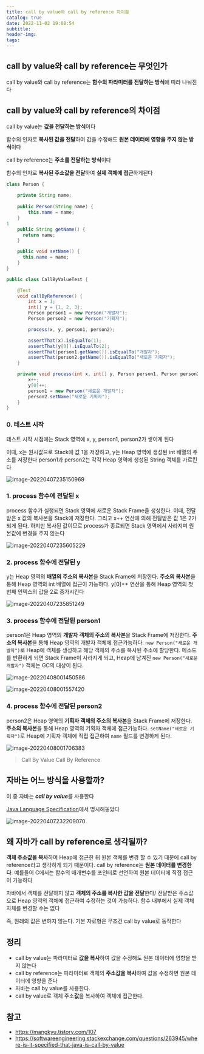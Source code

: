 ```yaml
---
title: call by value와 call by reference 차이점
catalog: true
date: 2022-11-02 19:08:54
subtitle:
header-img:
tags:
---
```


## call by value와 call by reference는 무엇인가

call by value와 call by reference는 **함수의 파라미터를 전달하는 방식**에 따라 나눠진다

## call by value와 call by reference의 차이점

call by value는 **값을 전달하는 방식**이다

함수의 인자로 **복사된 값을 전달**하여 값을 수정해도 **원본 데이터에 영향을 주지 않는 방식**이다

call by reference는 **주소를 전달하는 방식**이다

함수의 인자로 **복사된 주소값을 전달**하여 **실제 객체에 접근**하게된다

```java
class Person {
    
    private String name;
    
    public Person(String name) {
        this.name = name;
    }
1    
    public String getName() {
      return name;
    }

    public void setName() {
      this.name = name;
    }
}

```

```java
public class CallByValueTest {

    @Test
    void callByReference() {
        int x = 1;
        int[] y = {1, 2, 3};
        Person person1 = new Person("개발자");
        Person person2 = new Person("기획자");

        process(x, y, person1, person2);

        assertThat(x).isEqualTo(1);
        assertThat(y[0]).isEqualTo(2);
        assertThat(person1.getName()).isEqualTo("개발자");
        assertThat(person2.getName()).isEqualTo("새로운 기획자");
    }

    private void process(int x, int[] y, Person person1, Person person2) {
        x++;
        y[0]++;
        person1 = new Person("새로운 개발자");
        person2.setName("새로운 기획자");
    }
}
```



### 0. 테스트 시작

테스트 시작 시점에는 Stack 영역에 x, y, person1, person2가 쌓이게 된다

이때, x는 원시값으로 Stack에 값 1을 저장하고, y는 Heap 영역에 생성된 int 배열의 주소를 저장한다
person1과 person2는 각각 Heap 영역에 생성된 String 객체를 가르킨다

![image-20220407235150969](https://raw.githubusercontent.com/bgpark82/image/master/images/image-20220407235150969.png)

### 1. process 함수에 전달된 x

process 함수가 실행되면 Stack 영역에 새로운 Stack Frame을 생성한다. 이때, 전달받은 x 값의 복사본을 Stack에 저장한다. 그리고 x++ 연산에 의해 전달받은 값 1은 2가 되게 된다. 하지만 복사된 값이므로 process가 종료되면 Stack 영역에서 사라지며 원본값에 변경을 주지 않는다

![image-20220407235605229](https://raw.githubusercontent.com/bgpark82/image/master/images/image-20220407235605229.png)

### 2. process 함수에 전달된 y

y는 Heap 영역의 **배열의 주소의 복사본**을 Stack Frame에 저장한다. **주소의 복사본**을 통해 Heap 영역의 int 배열에 접근이 가능하다. y[0]++ 연산을 통해 Heap 영역의 첫번째 인덱스의 값을 2로 증가시킨다

![image-20220407235851249](https://raw.githubusercontent.com/bgpark82/image/master/images/image-20220407235851249.png)

### 3. process 함수에 전달된 person1

person1은 Heap 영역의 **개발자 객체의 주소의 복사본**을 Stack Frame에 저장한다. **주소의 복사본**을 통해 Heap 영역의 개발자 객체에 접근가능하다. `new Person("새로운 개발자")`로 Heap에 객체를 생성하고 해당 객체의 주소를 복사된 주소에 할당한다. 메소드를 반환하게 되면 Stack Frame이 사라지게 되고, Heap에 남겨진 `new Person("새로운 개발자")` 객체는 GC의 대상이 된다. 

![image-20220408001450586](https://raw.githubusercontent.com/bgpark82/image/master/images/image-20220408001450586.png)

![image-20220408001557420](https://raw.githubusercontent.com/bgpark82/image/master/images/image-20220408001557420.png)

### 4. process 함수에 전달된 person2

person2은 Heap 영역의 **기획자 객체의 주소의 복사본**을 Stack Frame에 저장한다. **주소의 복사본**을 통해 Heap 영역의 기획자 객체에 접근가능하다. `setName("새로운 기획자")`로 Heap에 기획자 객체에 직접 접근하여 `name` 필드를 변경하게 된다.

![image-20220408001706383](https://raw.githubusercontent.com/bgpark82/image/master/images/image-20220408001706383.png)

> Call By Value 
> Call By Reference


## 자바는 어느 방식을 사용할까?

이 중 자바는 ***call by value***를 사용한다

[Java Language Specification](https://docs.oracle.com/javase/specs/jls/se9/html/jls-4.html#jls-4.3)에서 명시해놓았다

![image-20220407232209070](https://raw.githubusercontent.com/bgpark82/image/master/images/image-20220407232209070.png)

## 왜 자바가 call by reference로 생각될까?

**객체 주소값을 복사**하여 Heap에 접근한 뒤 원본 객체를 변경 할 수 있기 때문에 call by reference라고 생각하게 되기 때문이다. call by reference는 **원본 데이터를 변경한다**. 예를들어 C에서는 함수의 매개변수를 포인터로 선언하여 원본 데이터에 직접 접근이 가능하다

자바에서 객체를 전달하지 않고 **객체의 주소를 복사한 값을 전달**한다/ 전달받은 주소값으로 Heap 영역의 객체에 접근하여 수정하는 것이 가능하다. 함수 내부에서 실제 객체 자체를 변경할 수는 없다

즉, 원래의 값은 변하지 않는다. 기본 자료형은 무조건 call by value로 동작한다



## 정리

- call by value는 파라미터로 **값을 복사**하여 값을 수정해도 원본 데이터에 영향을 받지 않는다
- call by reference는 파라미터로 객체의 **주소값을 복사**하여 값을 수정하면 원본 데이터에 영향을 준다
- 자바는 call by value를 사용한다.
- call by value로 객체 주소**값**을 복사하여 객체에 접근한다.


## 참고

- https://mangkyu.tistory.com/107
- https://softwareengineering.stackexchange.com/questions/263945/where-is-it-specified-that-java-is-call-by-value
